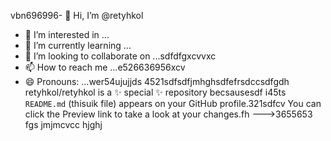 vbn696996- 👋 Hi, I’m @retyhkol
- 👀 I’m interested in ...
- 🌱 I’m currently learning ...
- 💞️ I’m looking to collaborate on ...sdfdfgxcvvxc
- 📫 How to reach me ...e526636956xcv
- 😄 Pronouns: ...wer54ujujjds
4521sdfsdfjmhghsdfefrsdccsdfgdh
retyhkol/retyhkol is a ✨ special ✨ repository becsausesdf i45ts `README.md` (thisuik file) appears on your GitHub profile.321sdfcv
You can click the Preview link to take a look at your changes.fh
--->3655653
fgs
jmjmcvcc
hjghj
